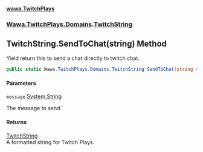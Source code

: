 #### [wawa.TwitchPlays](index.md 'index')
### [Wawa.TwitchPlays.Domains](Wawa.TwitchPlays.Domains.md 'Wawa.TwitchPlays.Domains').[TwitchString](TwitchString.md 'Wawa.TwitchPlays.Domains.TwitchString')

## TwitchString.SendToChat(string) Method

Yield return this to send a chat directly to twitch chat.

```csharp
public static Wawa.TwitchPlays.Domains.TwitchString SendToChat(string message);
```
#### Parameters

<a name='Wawa.TwitchPlays.Domains.TwitchString.SendToChat(string).message'></a>

`message` [System.String](https://docs.microsoft.com/en-us/dotnet/api/System.String 'System.String')

The message to send.

#### Returns
[TwitchString](TwitchString.md 'Wawa.TwitchPlays.Domains.TwitchString')  
A formatted string for Twitch Plays.